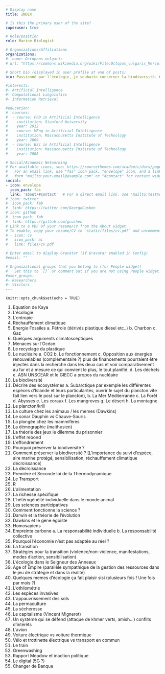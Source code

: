 ```yaml
---
# Display name
title: INDEX

# Is this the primary user of the site?
superuser: true

# Role/position
role: Marine Biologist

# Organizations/Affiliations
organizations:
#- name: Octopons vulgaris
# url: "https://commons.wikimedia.org/wiki/File:Octopus_vulgaris_Merculiano.jpg"

# Short bio (displayed in user profile at end of posts)
bio: Passionné par l'écologie, je souhaite conserver la biodiversité. Octopons vulgaris regroupe mes sites dédiés à la vulgarisation afin de transmettre connaissances et outils permettant la conservation de la biodiversité.

#interests:
#- Artificial Intelligence
#- Computational Linguistics
#- Information Retrieval

#education:
#  courses:
#  - course: PhD in Artificial Intelligence
#    institution: Stanford University
#    year: 2012
#  - course: MEng in Artificial Intelligence
#    institution: Massachusetts Institute of Technology
#    year: 2009
#  - course: BSc in Artificial Intelligence
#    institution: Massachusetts Institute of Technology
#    year: 2008

# Social/Academic Networking
# For available icons, see: https://sourcethemes.com/academic/docs/page-builder/#icons
#   For an email link, use "fas" icon pack, "envelope" icon, and a link in the
#   form "mailto:your-email@example.com" or "#contact" for contact widget.
social:
- icon: envelope
  icon_pack: fas
  link: 'about/#contact'  # For a direct email link, use "mailto:test@example.org".
# icon: twitter
#  icon_pack: fab
#  link: https://twitter.com/GeorgeCushen
# icon: github
#  icon_pack: fab
#  link: https://github.com/gcushen
# Link to a PDF of your resume/CV from the About widget.
# To enable, copy your resume/CV to `static/files/cv.pdf` and uncomment the lines below.
# - icon: cv
#   icon_pack: ai
#   link: files/cv.pdf

# Enter email to display Gravatar (if Gravatar enabled in Config)
#email: ""

# Organizational groups that you belong to (for People widget)
#   Set this to `[]` or comment out if you are not using People widget.
#user_groups:
#- Researchers
#- Visitors
---
```



```{r setup, include=FALSE}
knitr::opts_chunk$set(echo = TRUE)
```
1.	Equation de Kaya
2.	L’écologie
3.	L’entropie
4.	Réchauffement climatique
5.	Energie Fossiles
a.	Pétrole (dérivés plastique diesel etc..)
b.	Charbon
c.	Gaz
6.	Quelques arguments climatosceptiques
7.	Menaces sur l’Océan
8.	Le recyclage du plastique
9.	Le nucléaire 
a.	CO2
b.	Le fonctionnement 
c.	Opposition aux énergies renouvelables (complémentaire ?) plus de financements pourraient être injectés dans la recherche dans les deux cas et voir comparativement au fur et à mesure ce qui convient le plus, le tout planifié. 
d.	Les déchets
e.	ASN UNSCEAR et le GIECC a propos du nucléaire
10.	La biodiversité
11.	Décrire des écosystèmes 
a.	Subarctique par exemple les différentes espèces d’Islande et leurs particularités, ouvrir le sujet du plancton vite fait lien vers le post sur le plancton),
b.	La Mer Méditerranée
c.	La Forêt
d.	Abysses
e.	Les coraux
f.	Les mangroves
g.	Le désert
h.	La montagne
12.	Le plancton/krill 
13.	La culture chez les animaux / les memes (Dawkins)
14.	Le sonar Dauphin vs Chauve-Souris
15.	La plongée chez les mammifères
16.	La démographie (malthusien)
17.	La théorie des jeux le dilemme du prisonnier
18.	L’effet rebond
19.	L’effondrement
20.	Pourquoi préserver la biodiversité ? 
21.	Comment préserver la biodiversité ? (L’importance du suivi d’espèce, aire marine protégé, sensibilisation, réchauffement climatique décroissance)
22.	La décroissance
23.	Première et Seconde loi de la Thermodynamique
24.	Le Transport
25.	R
26.	L’alimentation
27.	La richesse spécifique
28.	L’hétérogénéité individuelle dans le monde animal
29.	Les sciences participatives
30.	Comment fonctionne la science ?
31.	Darwin et la théorie de l’évolution
32.	Dawkins et le gène égoïste
33.	Homosapiens
34.	Empreinte carbone 
a.	La responsabilité individuelle
b.	La responsabilité collective
35.	Pourquoi l’économie n’est pas adaptée au réel ?
36.	La transition
37.	Stratégies pour la transition (violence/non-violence, manifestations, modes d’action, sensibilisation)
38.	L’écologie dans le Seigneur des Anneaux
39.	Age of Empire (parallèle sympathique de la gestion des ressources dans le jeu de stratégie et dans la réalité)
40.	Quelques memes d’écologie ça fait plaisir sisi (plusieurs fois ! Une fois par mois ?)
41.	L’othilométrie
42.	Les espèces invasives
43.	L’appauvrissement des sols
44.	La permaculture
45.	La sècheresse
46.	Le capitalisme (Vincent Mignerot)
47.	Un système qui se défend (attaque de khmer verts, amish…) conflits d’intérêts
48.	L’avion
49.	Voiture électrique vs voiture thermique
50.	Vélo et trottinette électrique vs transport en commun
51.	Le train
52.	Greenwashing
53.	Rapport Meadow et inaction politique
54.	Le digital (5G ?)
55.	Changer de Banque


